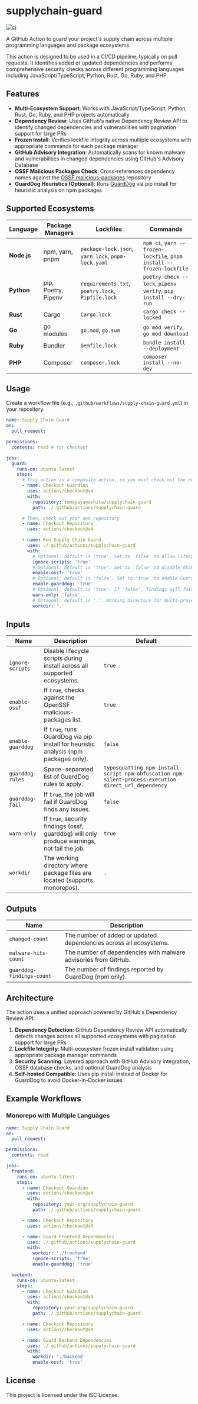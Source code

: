 # supplychain-guard

[![ci](https://github.com/Pirikara/supplychain-guard/actions/workflows/ci.yml/badge.svg)](https://github.com/Pirikara/supplychain-guard/actions/workflows/ci.yml)

A GitHub Action to guard your project's supply chain across multiple programming languages and package ecosystems.

This action is designed to be used in a CI/CD pipeline, typically on pull requests. It identifies added or updated dependencies and performs comprehensive security checks across different programming languages including JavaScript/TypeScript, Python, Rust, Go, Ruby, and PHP.

## Features

- **Multi-Ecosystem Support**: Works with JavaScript/TypeScript, Python, Rust, Go, Ruby, and PHP projects automatically
- **Dependency Review**: Uses GitHub's native Dependency Review API to identify changed dependencies and vulnerabilities with pagination support for large PRs
- **Frozen Install**: Verifies lockfile integrity across multiple ecosystems with appropriate commands for each package manager
- **GitHub Advisory Integration**: Automatically scans for known malware and vulnerabilities in changed dependencies using GitHub's Advisory Database
- **OSSF Malicious Packages Check**: Cross-references dependency names against the [OSSF malicious-packages](https://github.com/ossf/malicious-packages) repository
- **GuardDog Heuristics (Optional)**: Runs [GuardDog](https://github.com/DataDog/guarddog) via pip install for heuristic analysis on npm packages

## Supported Ecosystems

| Language | Package Managers | Lockfiles | Commands |
|----------|------------------|-----------|----------|
| **Node.js** | npm, yarn, pnpm | `package-lock.json`, `yarn.lock`, `pnpm-lock.yaml` | `npm ci`, `yarn --frozen-lockfile`, `pnpm install --frozen-lockfile` |
| **Python** | pip, Poetry, Pipenv | `requirements.txt`, `poetry.lock`, `Pipfile.lock` | `poetry check --lock`, `pipenv verify`, `pip install --dry-run` |
| **Rust** | Cargo | `Cargo.lock` | `cargo check --locked` |
| **Go** | go modules | `go.mod`, `go.sum` | `go mod verify`, `go mod download` |
| **Ruby** | Bundler | `Gemfile.lock` | `bundle install --deployment` |
| **PHP** | Composer | `composer.lock` | `composer install --no-dev` |

## Usage

Create a workflow file (e.g., `.github/workflows/supply-chain-guard.yml`) in your repository.

```yaml
name: Supply Chain Guard
on:
  pull_request:

permissions:
  contents: read # for checkout

jobs:
  guard:
    runs-on: ubuntu-latest
    steps:
      # This action is a composite action, so you must check out the repository that contains the action.
      - name: Checkout Guardian
        uses: actions/checkout@v4
        with:
          repository: tomoyayamashita/supplychain-guard
          path: ./.github/actions/supplychain-guard

      # Then, check out your own repository
      - name: Checkout Repository
        uses: actions/checkout@v4

      - name: Run Supply Chain Guard
        uses: ./.github/actions/supplychain-guard
        with:
          # Optional: default is 'true'. Set to 'false' to allow lifecycle scripts.
          ignore-scripts: 'true'
          # Optional: default is 'true'. Set to 'false' to disable OSSF check.
          enable-ossf: 'true'
          # Optional: default is 'false'. Set to 'true' to enable GuardDog scan (npm only).
          enable-guarddog: 'true'
          # Optional: default is 'true'. If 'false', findings will fail the job.
          warn-only: 'false'
          # Optional: default is '.'. Working directory for multi-project repositories.
          workdir: '.'
```

## Inputs

| Name                 | Description                                                                              | Default                                                                                      |
| -------------------- | ---------------------------------------------------------------------------------------- | -------------------------------------------------------------------------------------------- |
| `ignore-scripts`     | Disable lifecycle scripts during install across all supported ecosystems.                | `true`                                                                                       |
| `enable-ossf`        | If `true`, checks against the OpenSSF malicious-packages list.                           | `true`                                                                                       |
| `enable-guarddog`    | If `true`, runs GuardDog via pip install for heuristic analysis (npm packages only).     | `false`                                                                                      |
| `guarddog-rules`     | Space-separated list of GuardDog rules to apply.                                         | `typosquatting npm-install-script npm-obfuscation npm-silent-process-execution direct_url_dependency` |
| `guarddog-fail`      | If `true`, the job will fail if GuardDog finds any issues.                               | `false`                                                                                      |
| `warn-only`          | If `true`, security findings (ossf, guarddog) will only produce warnings, not fail the job. | `true`                                                                                       |
| `workdir`            | The working directory where package files are located (supports monorepos).              | `.`                                                                                          |

## Outputs

| Name                       | Description                                           |
| -------------------------- | ----------------------------------------------------- |
| `changed-count`            | The number of added or updated dependencies across all ecosystems. |
| `malware-hits-count`       | The number of dependencies with malware advisories from GitHub. |
| `guarddog-findings-count`  | The number of findings reported by GuardDog (npm only). |

## Architecture

The action uses a unified approach powered by GitHub's Dependency Review API:

1. **Dependency Detection**: GitHub Dependency Review API automatically detects changes across all supported ecosystems with pagination support for large PRs
2. **Lockfile Integrity**: Multi-ecosystem frozen install validation using appropriate package manager commands
3. **Security Scanning**: Layered approach with GitHub Advisory integration, OSSF database checks, and optional GuardDog analysis
4. **Self-hosted Compatible**: Uses pip install instead of Docker for GuardDog to avoid Docker-in-Docker issues

## Example Workflows

### Monorepo with Multiple Languages
```yaml
name: Supply Chain Guard
on:
  pull_request:

permissions:
  contents: read

jobs:
  frontend:
    runs-on: ubuntu-latest
    steps:
      - name: Checkout Guardian
        uses: actions/checkout@v4
        with:
          repository: your-org/supplychain-guard
          path: ./.github/actions/supplychain-guard

      - name: Checkout Repository
        uses: actions/checkout@v4

      - name: Guard Frontend Dependencies
        uses: ./.github/actions/supplychain-guard
        with:
          workdir: './frontend'
          ignore-scripts: 'true'
          enable-guarddog: 'true'

  backend:
    runs-on: ubuntu-latest
    steps:
      - name: Checkout Guardian
        uses: actions/checkout@v4
        with:
          repository: your-org/supplychain-guard
          path: ./.github/actions/supplychain-guard

      - name: Checkout Repository
        uses: actions/checkout@v4

      - name: Guard Backend Dependencies
        uses: ./.github/actions/supplychain-guard
        with:
          workdir: './backend'
          enable-ossf: 'true'
```

## License

This project is licensed under the ISC License.
